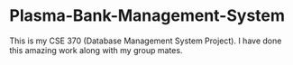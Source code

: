 # Plasma-Bank-Management-System
This is my CSE 370 (Database Management System Project). I have done this amazing work along with my group mates. 

